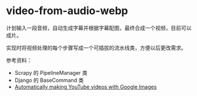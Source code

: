 # video-from-audio-webp

计划输入一段音频，自动生成字幕并根据字幕配图，最终合成一个视频，目前可以成片。

实现时将视频处理的每个步骤写成一个可插拔的流水线类，方便以后更改需求。

参考资料：
- Scrapy 的 PipelineManager 类
- Django 的 BaseCommand 类
- [Automatically making YouTube videos with Google Images](https://www.youtube.com/watch?v=Jr9sptoLvJU)
